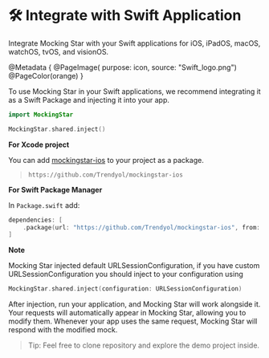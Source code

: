 # 🛠️ Integrate with Swift Application

Integrate Mocking Star with your Swift applications for iOS, iPadOS, macOS, watchOS, tvOS, and visionOS.

@Metadata {
    @PageImage(
               purpose: icon, 
               source: "Swift_logo.png")
    @PageColor(orange)
}

To use Mocking Star in your Swift applications, we recommend integrating it as a Swift Package and injecting it into your app.

```swift
import MockingStar

MockingStar.shared.inject()
```

**For Xcode project**

You can add [mockingstar-ios](https://github.com/Trendyol/mockingstar-ios) to your project as a package.

> `https://github.com/Trendyol/mockingstar-ios`

**For Swift Package Manager**

In `Package.swift` add:

``` swift
dependencies: [
    .package(url: "https://github.com/Trendyol/mockingstar-ios", from: "1.0.0"),
]
```

**Note**

Mocking Star injected default  URLSessionConfiguration, if you have custom URLSessionConfiguration you should inject to your configuration using
```swift 
MockingStar.shared.inject(configuration: URLSessionConfiguration)
```

After injection, run your application, and Mocking Star will work alongside it. Your requests will automatically appear in Mocking Star, allowing you to modify them. Whenever your app uses the same request, Mocking Star will respond with the modified mock.

> Tip:
Feel free to clone repository and explore the demo project inside. 
